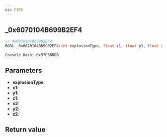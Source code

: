 ```yaml
---
ns: FIRE
---
```

## _0x6070104B699B2EF4

```c
// 0x6070104B699B2EF4
BOOL _0x6070104B699B2EF4(int explosionType, float x1, float y1, float z1, float x2, float y2, float z2);
```

```
Console Hash: 0x37C388DB  
```

## Parameters
* **explosionType**:
* **x1**:
* **y1**:
* **z1**:
* **x2**:
* **y2**:
* **z2**:

## Return value
